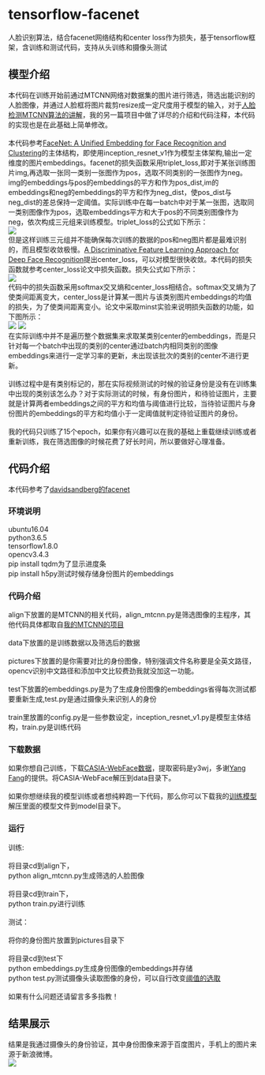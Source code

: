 # tensorflow-facenet
人脸识别算法，结合facenet网络结构和center loss作为损失，基于tensorflow框架，含训练和测试代码，支持从头训练和摄像头测试<br>
## 模型介绍
本代码在训练开始前通过MTCNN网络对数据集的图片进行筛选，筛选出能识别的人脸图像，并通过人脸框将图片裁剪resize成一定尺度用于模型的输入，对于[人脸检测MTCNN算法的讲解](https://github.com/LeslieZhoa/tensorflow-MTCNN)，我的另一篇项目中做了详尽的介绍和代码注释，本代码的实现也是在此基础上简单修改。<br><br>
本代码参考[FaceNet: A Unified Embedding for Face Recognition and Clustering](https://arxiv.org/abs/1503.03832)的主体结构，即使用inception_resnet_v1作为模型主体架构,输出一定维度的图片embeddings。facenet的损失函数采用triplet_loss,即对于某张训练图片img,再选取一张同一类别一张图作为pos，选取不同类别的一张图作为neg。img的embeddings与pos的embeddings的平方和作为pos_dist,im的embeddings和neg的embeddings的平方和作为neg_dist，使pos_dist与neg_dist的差总保持一定阈值。实际训练中在每一batch中对于某一张图，选取同一类别图像作为pos，选取embeddings平方和大于pos的不同类别图像作为neg，依次构成三元组来训练模型。triplet_loss的公式如下所示：<br>
![](https://github.com/LeslieZhoa/tensorflow-facenet/blob/master/pictures/loss1.png)<br>
但是这样训练三元组并不能确保每次训练的数据的pos和neg图片都是最难识别的，而且模型收敛极慢。[A Discriminative Feature Learning Approach for Deep Face Recognition](https://link.springer.com/chapter/10.1007%2F978-3-319-46478-7_31)提出center_loss，可以对模型很快收敛。本代码的损失函数就参考center_loss论文中损失函数。损失公式如下所示：<br>
![](https://github.com/LeslieZhoa/tensorflow-facenet/blob/master/pictures/loss2.png)<br>
代码中的损失函数采用softmax交叉熵和center_loss相结合。softmax交叉熵为了使类间距离变大，center_loss是计算某一图片与该类别图片embeddings的均值的损失，为了使类间距离变小。论文中采取minst实验来说明损失函数的功能，如下图所示：<br>
![](https://github.com/LeslieZhoa/tensorflow-facenet/blob/master/pictures/loss2-1.png)
![](https://github.com/LeslieZhoa/tensorflow-facenet/blob/master/pictures/loss2-2.png)<br>
在实际训练中并不是遍历整个数据集来求取某类别center的embeddings，而是只针对每一个batch中出现的类别的center通过batch内相同类别的图像embeddings来进行一定学习率的更新，未出现该批次的类别的center不进行更新。<br><br>
训练过程中是有类别标记的，那在实际视频测试的时候的验证身份是没有在训练集中出现的类别该怎么办？对于实际测试的时候，有身份图片，和待验证图片，主要就是计算两者embeddings之间的平方和均值与阈值进行比较，当待验证图片与身份图片的embeddings的平方和均值小于一定阈值就判定待验证图片的身份。<br><br>
我的代码只训练了15个epoch，如果你有兴趣可以在我的基础上重载继续训练或者重新训练，我在筛选图像的时候花费了好长时间，所以要做好心理准备。<br>
## 代码介绍
本代码参考了[davidsandberg的facenet](https://github.com/davidsandberg/facenet)<br>
### 环境说明
ubuntu16.04<br>
python3.6.5<br>
tensorflow1.8.0<br>
opencv3.4.3<br>
pip install tqdm为了显示进度条<br>
pip install h5py测试时候存储身份图片的embeddings<br>
### 代码介绍
align下放置的是MTCNN的相关代码，align_mtcnn.py是筛选图像的主程序，其他代码具体都取自[我的MTCNN的项目](https://github.com/LeslieZhoa/tensorflow-MTCNN)<br><br>
data下放置的是训练数据以及筛选后的数据<br><br>
pictures下放置的是你需要对比的身份图像，特别强调文件名称要是全英文路径，opencv识别中文路径和添加中文比较费劲我就没加这一功能。<br><br>
test下放置的embeddings.py是为了生成身份图像的embeddings省得每次测试都要重新生成,test.py是通过摄像头来识别人的身份<br><br>
train里放置的config.py是一些参数设定，inception_resnet_v1.py是模型主体结构，train.py是训练代码<br>
### 下载数据
如果你想自己训练，下载[CASIA-WebFace数据](https://pan.baidu.com/s/1hQCOD4Kr66MOW0_PE8bL0w)，提取密码是y3wj，多谢[Yang Fang](https://github.com/Yangel-hide)的提供。将CASIA-WebFace解压到data目录下。<br><br>
如果你想继续我的模型训练或者想纯粹跑一下代码，那么你可以下载我的[训练模型](https://www.jianguoyun.com/p/DdD70RYQv7mYBxjE5YoB)解压里面的模型文件到model目录下。<br>
### 运行
训练:<br><br>
将目录cd到align下，<br>
python align_mtcnn.py生成筛选的人脸图像<br><br>
将目录cd到train下，<br>
python train.py进行训练<br><br>
测试：<br><br>
将你的身份图片放置到pictures目录下<br><br>
将目录cd到test下<br>
python embeddings.py生成身份图像的embeddings并存储<br>
python test.py测试摄像头读取图像的身份，可以自行改变[阈值的选取](https://github.com/LeslieZhoa/tensorflow-facenet/blob/master/test/test.py#L22)<br><br>
如果有什么问题还请留言多多指教！<br>
## 结果展示
结果是我通过摄像头的身份验证，其中身份图像来源于百度图片，手机上的图片来源于新浪微博。<br>
![](https://github.com/LeslieZhoa/tensorflow-facenet/blob/master/pictures/out.mp4_20181204_201824.gif)


